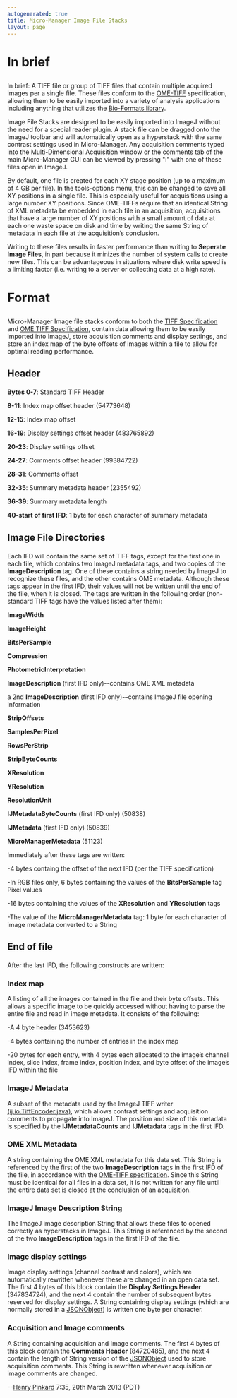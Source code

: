 ```yaml
---
autogenerated: true
title: Micro-Manager Image File Stacks
layout: page
---
```


<h1>

In brief

</h1>

In brief: A TIFF file or group of TIFF files that contain multiple
acquired images per a single file. These files conform to the
[OME-TIFF](http://www.openmicroscopy.org/site/support/file-formats/ome-tiff)
specification, allowing them to be easily imported into a variety of
analysis applications including anything that utilizes the [Bio-Formats
library](http://loci.wisc.edu/software/bio-formats).

Image File Stacks are designed to be easily imported into ImageJ without
the need for a special reader plugin. A stack file can be dragged onto
the ImageJ toolbar and will automatically open as a hyperstack with the
same contrast settings used in Micro-Manager. Any acquisition comments
typed into the Multi-Dimensional Acquisition window or the comments tab
of the main Micro-Manager GUI can be viewed by pressing "i" with one of
these files open in ImageJ.

By default, one file is created for each XY stage position (up to a
maximum of 4 GB per file). In the tools-options menu, this can be
changed to save all XY positions in a single file. This is especially
useful for acquisitions using a large number XY positions. Since
OME-TIFFs require that an identical String of XML metadata be embedded
in each file in an acquisition, acquisitions that have a large number of
XY positions with a small amount of data at each one waste space on disk
and time by writing the same String of metadata in each file at the
acquisition’s conclusion.

Writing to these files results in faster performance than writing to
**Seperate Image Files**, in part because it minizes the number of
system calls to create new files. This can be advantageous in situations
where disk write speed is a limiting factor (i.e. writing to a server or
collecting data at a high rate).

<h1>

Format

</h1>

Micro-Manager Image file stacks conform to both the [TIFF
Specification](http://partners.adobe.com/public/developer/en/tiff/media/TIFF6.pdf)
and [OME TIFF
Specification](http://www.openmicroscopy.org/site/support/file-formats/ome-tiff),
contain data allowing them to be easily imported into ImageJ, store
acquisition comments and display settings, and store an index map of the
byte offsets of images within a file to allow for optimal reading
performance.

<h2>

Header

</h2>

**Bytes 0-7**: Standard TIFF Header

**8-11**: Index map offset header (54773648)

**12-15**: Index map offset

**16-19**: Display settings offset header (483765892)

**20-23**: Display settings offset

**24-27**: Comments offset header (99384722)

**28-31**: Comments offset

**32-35**: Summary metadata header (2355492)

**36-39**: Summary metadata length

**40-start of first IFD**: 1 byte for each character of summary metadata

<h2>

Image File Directories

</h2>

Each IFD will contain the same set of TIFF tags, except for the first
one in each file, which contains two ImageJ metadata tags, and two
copies of the **ImageDescription** tag. One of these contains a string
needed by ImageJ to recognize these files, and the other contains OME
metadata. Although these tags appear in the first IFD, their values will
not be written until the end of the file, when it is closed. The tags
are written in the following order (non-standard TIFF tags have the
values listed after them):

**ImageWidth**

**ImageHeight**

**BitsPerSample**

**Compression**

**PhotometricInterpretation**

**ImageDescription** (first IFD only)--contains OME XML metadata

a 2nd **ImageDescription** (first IFD only)-–contains ImageJ file
opening information

**StripOffsets**

**SamplesPerPixel**

**RowsPerStrip**

**StripByteCounts**

**XResolution**

**YResolution**

**ResolutionUnit**

**IJMetadataByteCounts** (first IFD only) (50838)

**IJMetadata** (first IFD only) (50839)

**MicroManagerMetadata** (51123)

Immediately after these tags are written:

\-4 bytes containg the offset of the next IFD (per the TIFF
specification)

\-In RGB files only, 6 bytes containing the values of the
**BitsPerSample** tag Pixel values

\-16 bytes containing the values of the **XResolution** and
**YResolution** tags

\-The value of the **MicroManagerMetadata** tag: 1 byte for each
character of image metadata converted to a String

<h2>

End of file

</h2>

After the last IFD, the following constructs are written:

<h3>

Index map

</h3>

A listing of all the images contained in the file and their byte
offsets. This allows a specific image to be quickly accessed without
having to parse the entire file and read in image metadata. It consists
of the following:

\-A 4 byte header (3453623)

\-4 bytes containing the number of entries in the index map

\-20 bytes for each entry, with 4 bytes each allocated to the image’s
channel index, slice index, frame index, position index, and byte offset
of the image’s IFD within the file

<h3>

ImageJ Metadata

</h3>

A subset of the metadata used by the ImageJ TIFF writer
[(ij.io.TiffEncoder.java)](http://imagej.nih.gov/ij/source/ij/io/TextEncoder.java),
which allows contrast settings and acquisition comments to propagate
into ImageJ. The position and size of this metadata is specified by the
**IJMetadataCounts** and **IJMetadata** tags in the first IFD.

<h3>

OME XML Metadata

</h3>

A string containing the OME XML metadata for this data set. This String
is referenced by the first of the two **ImageDescription** tags in the
first IFD of the file, in accordance with the [OME-TIFF
specification](http://www.openmicroscopy.org/site/support/file-formats/ome-tiff/ome-tiff-specification).
Since this String must be identical for all files in a data set, it is
not written for any file until the entire data set is closed at the
conclusion of an acquisition.

<h3>

ImageJ Image Description String

</h3>

The ImageJ image description String that allows these files to opened
correctly as hyperstacks in ImageJ. This String is referenced by the
second of the two **ImageDescription** tags in the first IFD of the
file.

<h3>

Image display settings

</h3>

Image display settings (channel contrast and colors), which are
automatically rewritten whenever these are changed in an open data set.
The first 4 bytes of this block contain the **Display Settings Header**
(347834724), and the next 4 contain the number of subsequent bytes
reserved for display settings. A String containing display settings
(which are normally stored in a
[JSONObject](http://www.json.org/javadoc/org/json/JSONObject.html)) is
written one byte per character.

<h3>

Acquisition and Image comments

</h3>

A String containing acquisition and Image comments. The first 4 bytes of
this block contain the **Comments Header** (84720485), and the next 4
contain the length of String version of the
[JSONObject](http://www.json.org/javadoc/org/json/JSONObject.html) used
to store acquisition comments. This String is rewritten whenever
acquisition or image comments are changed.

\--[Henry Pinkard](User:Henry_Pinkard "wikilink") 7:35, 20th March 2013
(PDT)
